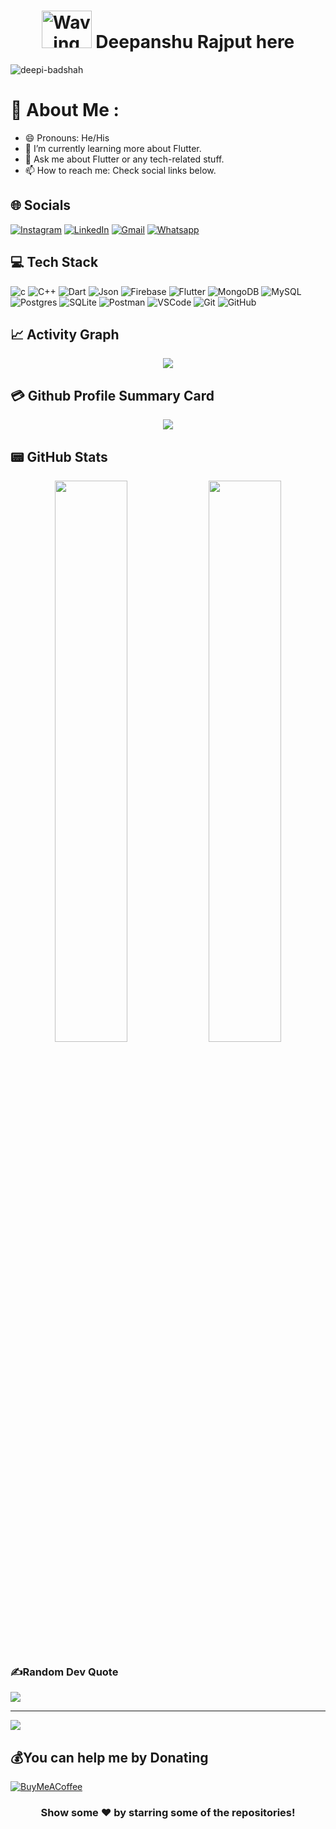 <h1 align="center"> <img src="https://www.animatedimages.org/data/media/707/animated-welcome-image-0112.gif" 
         alt="Waving hand animated gif"
         height="60"
         width="80" /> Deepanshu Rajput here</h1>

<p align="left"> <img src="https://komarev.com/ghpvc/?username=deepi-badshah&label=Views&color=blue&style=plastic&style=for-the-badge" alt="deepi-badshah" /> </p>

# 💫 About Me :
- 😄 Pronouns: He/His
- 🌱 I’m currently learning more about Flutter.
- 💬 Ask me about Flutter or any tech-related stuff.
- 📫 How to reach me: Check social links below.

## 🌐 Socials
[![Instagram](https://img.shields.io/badge/Instagram-E4405F?style=for-the-badge&logo=instagram&logoColor=white)](https://instagram.com/deepi_badshah) [![LinkedIn](https://img.shields.io/badge/LinkedIn-0077B5?style=for-the-badge&logo=linkedin&logoColor=white)](https://www.linkedin.com/in/deepi-badshah)
[![Gmail](https://img.shields.io/badge/Gmail-D14836?style=for-the-badge&logo=gmail&logoColor=white)](mailto:b420021@iiit-bh.ac.in)
[![Whatsapp](https://img.shields.io/badge/WhatsApp-25D366?style=for-the-badge&logo=whatsapp&logoColor=white)](https://wa.me//919728462376)

## 💻 Tech Stack
![c](https://img.shields.io/badge/C-00599C?style=for-the-badge&logo=c&logoColor=white)
![C++](https://img.shields.io/badge/C%2B%2B-00599C?style=for-the-badge&logo=c%2B%2B&logoColor=white)
![Dart](https://img.shields.io/badge/dart-%230175C2.svg?style=for-the-badge&logo=dart&logoColor=white)
![Json](https://img.shields.io/badge/json-5E5C5C?style=for-the-badge&logo=json&logoColor=white) ![Firebase](https://img.shields.io/badge/firebase-ffca28?style=for-the-badge&logo=firebase&logoColor=black) ![Flutter](https://img.shields.io/badge/Flutter-%2302569B.svg?style=for-the-badge&logo=Flutter&logoColor=white)   ![MongoDB](https://img.shields.io/badge/MongoDB-%234ea94b.svg?style=for-the-badge&logo=mongodb&logoColor=white) ![MySQL](https://img.shields.io/badge/MySQL-005C84?style=for-the-badge&logo=mysql&logoColor=white) ![Postgres](https://img.shields.io/badge/postgres-%23316192.svg?style=for-the-badge&logo=postgresql&logoColor=white) ![SQLite](https://img.shields.io/badge/sqlite-%2307405e.svg?style=for-the-badge&logo=sqlite&logoColor=white)  ![Postman](https://img.shields.io/badge/Postman-FF6C37?style=for-the-badge&logo=postman&logoColor=white)
![VSCode](https://img.shields.io/badge/VSCode-0078D4?style=for-the-badge&logo=visual%20studio%20code&logoColor=white)
![Git]([https://img.shields.io/badge/-Git-05122A?style=flat&logo=git](https://img.shields.io/badge/GIT-E44C30?style=for-the-badge&logo=git&logoColor=white))
![GitHub]([https://img.shields.io/badge/-GitHub-05122A?style=flat&logo=github](https://img.shields.io/badge/GitHub-100000?style=for-the-badge&logo=github&logoColor=white))


## 📈 Activity Graph
<p align="center">
	<img src="https://activity-graph.herokuapp.com/graph?username=deepi-badshah&theme=minimal"/>
</p>

## 💳 Github Profile Summary Card
<p align="center">
  <img src="https://github-profile-summary-cards.vercel.app/api/cards/profile-details?username=deepi-badshah&theme=vue"/>
</p>

## 📟 GitHub Stats
<p align="center">
	<img width="48%" src="https://github-readme-stats.vercel.app/api?username=deepi-badshah&show_icons=true&theme=vue" />
	<img width="48%" src="https://github-readme-streak-stats.herokuapp.com/?user=deepi-badshah&theme=vue" />
</p>

### ✍️Random Dev Quote
![](https://quotes-github-readme.vercel.app/api?type=horizontal&theme=vue)

---
[![](https://visitcount.itsvg.in/api?id=deepi-badshah&label=Profile%20Views&color=0&icon=1&pretty=false)](https://visitcount.itsvg.in)

  ## 💰You can help me by Donating
  [![BuyMeACoffee](https://img.shields.io/badge/Buy%20Me%20a%20Coffee-ffdd00?style=for-the-badge&logo=buy-me-a-coffee&logoColor=black)](https://www.buymeacoffee.com/deepibadshah)
  

<div align="center">

### Show some ❤️ by starring some of the repositories!

</div>

